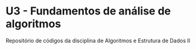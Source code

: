 # U3 - Fundamentos de análise de algoritmos
Repositório de códigos da disciplina de Algoritmos e Estrutura de Dados II

